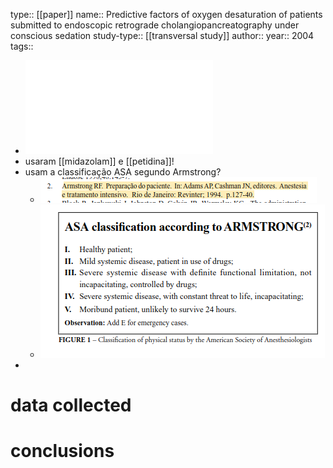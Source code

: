type:: [[paper]]
name:: Predictive factors of oxygen desaturation of patients submitted to endoscopic retrograde cholangiopancreatography under conscious sedation
study-type:: [[transversal study]] 
author:: 
year:: 2004
tags::

- ![document.pdf](../assets/document_1682271408047_0.pdf)
- usaram [[midazolam]] e [[petidina]]!
- usam a classificação ASA segundo Armstrong?
	- ![image.png](../assets/image_1682271826504_0.png)
	- ![image.png](../assets/image_1682271758388_0.png)
-
# data collected
# conclusions